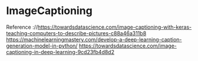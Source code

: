 # ImageCaptioning


Reference ://https://towardsdatascience.com/image-captioning-with-keras-teaching-computers-to-describe-pictures-c88a46a311b8
https://machinelearningmastery.com/develop-a-deep-learning-caption-generation-model-in-python/
https://towardsdatascience.com/image-captioning-in-deep-learning-9cd23fb4d8d2
